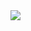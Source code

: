 <html>
  <head>
  </head>
  <body>
        <img align="center" src="https://img.itch.zone/aW1nLzExMjA2Mjc3LnBuZw==/original/Mnkdvx.png">
  </body>
</html>
